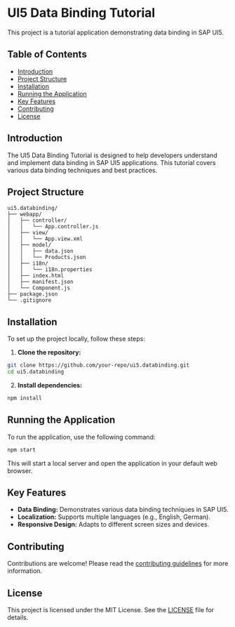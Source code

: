 # UI5 Data Binding Tutorial

This project is a tutorial application demonstrating data binding in SAP UI5.

## Table of Contents

-   [Introduction](#introduction)
-   [Project Structure](#project-structure)
-   [Installation](#installation)
-   [Running the Application](#running-the-application)
-   [Key Features](#key-features)
-   [Contributing](#contributing)
-   [License](#license)

## Introduction

The UI5 Data Binding Tutorial is designed to help developers understand and implement data binding in SAP UI5 applications. This tutorial covers various data binding techniques and best practices.

## Project Structure

```plaintext
ui5.databinding/
├── webapp/
│   ├── controller/
│   │   └── App.controller.js
│   ├── view/
│   │   └── App.view.xml
│   ├── model/
│   │   ├── data.json
│   │   └── Products.json
│   ├── i18n/
│   │   └── i18n.properties
│   ├── index.html
│   ├── manifest.json
│   └── Component.js
├── package.json
└── .gitignore
```

## Installation

To set up the project locally, follow these steps:

1. **Clone the repository:**

```sh
git clone https://github.com/your-repo/ui5.databinding.git
cd ui5.databinding
```

2. **Install dependencies:**

```sh
npm install
```

## Running the Application

To run the application, use the following command:

```sh
npm start
```

This will start a local server and open the application in your default web browser.

## Key Features

-   **Data Binding:** Demonstrates various data binding techniques in SAP UI5.
-   **Localization:** Supports multiple languages (e.g., English, German).
-   **Responsive Design:** Adapts to different screen sizes and devices.

## Contributing

Contributions are welcome! Please read the [contributing guidelines](CONTRIBUTING.md) for more information.

## License

This project is licensed under the MIT License. See the [LICENSE](LICENSE) file for details.
